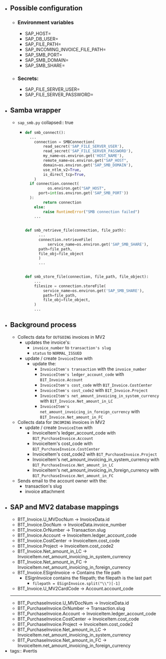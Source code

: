 - ## Possible configuration
	- ### Environment variables
		- SAP_HOST=
		- SAP_DB_USER=
		- SAP_FILE_PATH=
		- SAP_INCOMING_INVOICE_FILE_PATH=
		- SAP_SMB_PORT=
		- SAP_SMB_DOMAIN=
		- SAP_SMB_SHARE=
	- ### Secrets:
		- SAP_FILE_SERVER_USER=
		- SAP_FILE_SERVER_PASSWORD=
- ## Samba wrapper
	- `sap_smb.py`
	  collapsed:: true
		- ```python
		  def smb_connect():
		  	...
		      connection = SMBConnection(
		          read_secret('SAP_FILE_SERVER_USER'),
		          read_secret('SAP_FILE_SERVER_PASSWORD'),
		          my_name=os.environ.get('HOST_NAME'),
		          remote_name=os.environ.get("SAP_HOST",
		          domain=os.environ.get('SAP_SMB_DOMAIN'),
		          use_ntlm_v2=True,
		          is_direct_tcp=True,
		      )
		  	if connection.connect(
		        	os.environ.get("SAP_HOST", 
		  		port=int(os.environ.get('SAP_SMB_PORT'))
		  	):
		          return connection
		      else:
		          raise RuntimeError("SMB connection failed")
		      ...
		      
		      
		  def smb_retrieve_file(connection, file_path):
		    	...
		    	connection.retrieveFile(
		    		service_name=os.environ.get('SAP_SMB_SHARE'),
		      	path=file_path,
		      	file_obj=file_object
		    	)
		    	...
		  
		      
		  def smb_store_file(connection, file_path, file_object):
		      ...
		      filesize = connection.storeFile(
		          service_name=os.environ.get('SAP_SMB_SHARE'),
		          path=file_path,
		          file_obj=file_object,
		      )
		      ...
		  ```
- ## Background process
	- Collects data for `OUTGOING` invoices in MV2
		- updates the invoice's:
			- `invoice_number` to `transaction's slug`
			- `status` to `NORMAL_ISSUED`
		- update / create `InvoiceItem` with
			- update the:
				- `InvoiceItem's transaction` with the `invoice_number`
				- `InvoiceItem's ledger_account_code` with `B1T_Invoice.Account`
				- `InvoiceItem's cost_code` with `B1T_Invoice.CostCenter`
				- `InvoiceItem's cost_code2` with `B1T_Invoice.Project`
				- `InvoiceItem's net_amount_invoicing_in_system_currency` with `B1T_Invoice.Net_amount_in_LC`
				- `InvoiceItem's net_amount_invoicing_in_foreign_currency` with `B1T_Invoice.Net_amount_in_FC`
	- Collects data for `INCOMING` invoices in MV2
		- update / create `InvoiceItem` with
			- InvoiceItem's ledger_account_code with `B1T_PurchaseInvoice.Account`
			- InvoiceItem's cost_code with `B1T_PurchaseInvoice.CostCenter`
			- InvoiceItem's cost_code2 with `B1T_PurchaseInvoice.Project`
			- InvoiceItem's net_amount_invoicing_in_system_currency with `B1T_PurchaseInvoice.Net_amount_in_LC`
			- InvoiceItem's net_amount_invoicing_in_foreign_currency with `B1T_PurchaseInvoice.Net_amount_in_FC`
	- Sends email to the account owner with the:
		- transaction's slug
		- invoice attachment
- ## SAP and MV2 database mappings
	- B1T_Invoice.U_MVDocNum -> InvoiceData.id
	- B1T_Invoice.DocNum -> InvoiceData.invoice_number
	- B1T_Invoice.OrNumber -> Transaction.slug
	- B1T_Invoice.Account -> InvoiceItem.ledger_account_code
	- B1T_Invoice.CostCenter -> InvoiceItem.cost_code
	- B1T_Invoice.Project -> InvoiceItem.cost_code2
	- B1T_Invoice.Net_amount_in_LC -> InvoiceItem.net_amount_invoicing_in_system_currency
	- B1T_Invoice.Net_amount_in_FC -> InvoiceItem.net_amount_invoicing_in_foreign_currency
	- B1T_Invoice.ESignInvoice -> Contains the file path
		- ESignInvoice contains the filepath; the filepath is the last part
			- `filepath = ESignInvoice.split("\\")[-1]`
	- B1T_Invoice.U_MV2CardCode -> Account.account_code
	- ---
	- B1T_PurchaseInvoice.U_MVDocNum -> InvoiceData.id
	- B1T_PurchaseInvoice.OrNumber -> Transaction.slug
	- B1T_PurchaseInvoice.Account -> InvoiceItem.ledger_account_code
	- B1T_PurchaseInvoice.CostCenter -> InvoiceItem.cost_code
	- B1T_PurchaseInvoice.Project -> InvoiceItem.cost_code2
	- B1T_PurchaseInvoice.Net_amount_in_LC -> InvoiceItem.net_amount_invoicing_in_system_currency
	- B1T_PurchaseInvoice.Net_amount_in_FC -> InvoiceItem.net_amount_invoicing_in_foreign_currency
- tags:: #vertis